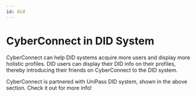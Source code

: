 ```yaml
---
id: did
---
```


# CyberConnect in DID System

CyberConnect can help DID systems acquire more users and display more holistic profiles. DID users can display their DID info on their profiles, thereby introducing their friends on CyberConnect to the DID system.

CyberConnect is partnered with UniPass DID system, shown in the above section. Check it out for more info! 
